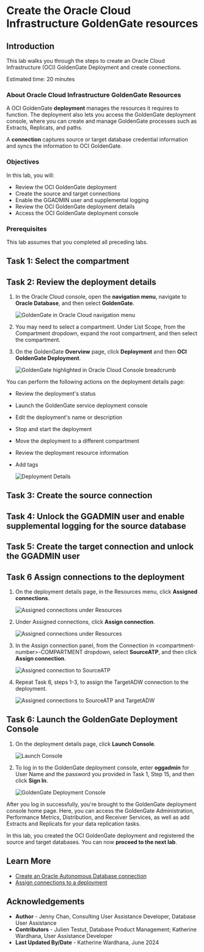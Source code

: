 # Create the Oracle Cloud Infrastructure GoldenGate resources

## Introduction

This lab walks you through the steps to create an Oracle Cloud Infrastructure (OCI) GoldenGate Deployment and create connections.

Estimated time: 20 minutes

### About Oracle Cloud Infrastructure GoldenGate Resources

A OCI GoldenGate **deployment** manages the resources it requires to function. The deployment also lets you access the GoldenGate deployment console, where you can create and manage GoldenGate processes such as Extracts, Replicats, and paths.

A **connection** captures source or target database credential information and syncs the information to OCI GoldenGate.

### Objectives

In this lab, you will:

* Review the OCI GoldenGate deployment
* Create the source and target connections
* Enable the GGADMIN user and supplemental logging
* Review the OCI GoldenGate deployment details
* Access the OCI GoldenGate deployment console

### Prerequisites

This lab assumes that you completed all preceding labs.

## Task 1: Select the compartment

[](include:00-select-compartment.md)

## Task 2: Review the deployment details

1. In the Oracle Cloud console, open the **navigation menu**, navigate to **Oracle Database**, and then select **GoldenGate**.

    ![GoldenGate in Oracle Cloud navigation menu](https://oracle-livelabs.github.io/goldengate/ggs-common/create/images/database-goldengate.png " ")

2. You may need to select a compartment. Under List Scope, from the Compartment dropdown, expand the root compartment, and then select the compartment.

3. On the GoldenGate **Overview** page, click **Deployment** and then **OCI GoldenGate Deployment**.

    ![GoldenGate highlighted in Oracle Cloud Console breadcrumb](https://oracle-livelabs.github.io/goldengate/ggs-common/create/images/01-02-ggs-overview-deployment.png " ")

You can perform the following actions on the deployment details page:

* Review the deployment's status
* Launch the GoldenGate service deployment console
* Edit the deployment's name or description
* Stop and start the deployment
* Move the deployment to a different compartment
* Review the deployment resource information
* Add tags

    ![Deployment Details](https://oracle-livelabs.github.io/goldengate/ggs-common/create/images/05-01-deployment-details.png " ")

## Task 3: Create the source connection

[](include:01-create-source-connection.md)

## Task 4: Unlock the GGADMIN user and enable supplemental logging for the source database

[](include:02-unlock-source-ggadmin.md)

## Task 5: Create the target connection and unlock the GGADMIN user

[](include:03-create-target-connection.md)

## Task 6 Assign connections to the deployment

1. On the deployment details page, in the Resources menu, click **Assigned connections**.

    ![Assigned connections under Resources](https://oracle-livelabs.github.io/goldengate/ggs-common/create/images/06-03-assigned-connections.png " ")

2. Under Assigned connections, click **Assign connection**.

    ![Assigned connections under Resources](https://oracle-livelabs.github.io/goldengate/ggs-common/create/images/06-02-assign-connection.png " ")

3. In the Assign connection panel, from the Connection in &lt;compartment-number&gt;-COMPARTMENT dropdown, select **SourceATP**, and then click **Assign connection**.

    ![Assigned connection to SourceATP](https://oracle-livelabs.github.io/goldengate/ggs-common/create/images/06-05-sourceatp-assign-connec.png " ")

4.  Repeat Task 6, steps 1-3, to assign the TargetADW connection to the deployment.

    ![Assigned connections to SourceATP and TargetADW](https://oracle-livelabs.github.io/goldengate/ggs-common/create/images/06-06b-assigned-connections-list.png " ") 

## Task 6: Launch the GoldenGate Deployment Console

1. On the deployment details page, click **Launch Console**.

    ![Launch Console](https://oracle-livelabs.github.io/goldengate/ggs-common/create/images/07-01-launchconsole.png " ") 

2. To log in to the GoldenGate deployment console, enter **oggadmin** for User Name and the password you provided in Task 1, Step 15, and then click **Sign In**.

    ![GoldenGate Deployment Console](https://oracle-livelabs.github.io/goldengate/ggs-common/create/images/07-02-ggs-deploymentconsole-signin.png " ")

After you log in successfully, you're brought to the GoldenGate deployment console home page. Here, you can access the GoldenGate Administration, Performance Metrics, Distribution, and Receiver Services, as well as add Extracts and Replicats for your data replication tasks.

In this lab, you created the OCI GoldenGate deployment and registered the source and target databases. You can now **proceed to the next lab**.

## Learn More

* [Create an Oracle Autonomous Database connection](https://docs.oracle.com/en/cloud/paas/goldengate-service/tqrlh/index.html)
* [Assign connections to a deployment](https://docs.oracle.com/en/cloud/paas/goldengate-service/qsqts/index.html)

## Acknowledgements
* **Author** - Jenny Chan, Consulting User Assistance Developer, Database User Assistance
* **Contributors** -  Julien Testut, Database Product Management; Katherine Wardhana, User Assistance Developer
* **Last Updated By/Date** - Katherine Wardhana, June 2024
